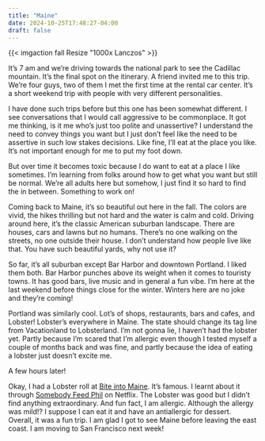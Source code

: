 ```yaml
---
title: "Maine"
date: 2024-10-25T17:48:27-04:00
draft: false
---
```


{{< imgaction fall Resize "1000x Lanczos" >}}

It’s 7 am and we’re driving towards the national park to see the Cadillac mountain. It’s the final spot on the itinerary. A friend invited me to this trip. We’re four guys, two of them I met the first time at the rental car center. It’s a short weekend trip with people with very different personalities. 

I have done such trips before but this one has been somewhat different. I see conversations that I would call aggressive to be commonplace. It got me thinking, is it me who’s just too polite and unassertive? I understand the need to convey things you want but I just don’t feel like the need to be assertive in such low stakes decisions. Like fine, I’ll eat at the place you like. It’s not important enough for me to put my foot down. 

But over time it becomes toxic because I do want to eat at a place I like sometimes. I’m learning from folks around how to get what you want but still be normal. We’re all adults here but somehow, I just find it so hard to find the in between. Something to work on!

Coming back to Maine, it’s so beautiful out here in the fall. The colors are vivid, the hikes thrilling but not hard and the water is calm and cold. Driving around here, it’s the classic American suburban landscape. There are houses, cars and lawns but no humans. There’s no one walking on the streets, no one outside their house. I don’t understand how people live like that. You have such beautiful yards, why not use it?

So far, it’s all suburban except Bar Harbor and downtown Portland. I liked them both. Bar Harbor punches above its weight when it comes to touristy towns. It has good bars, live music and in general a fun vibe. I’m here at the last weekend before things close for the winter. Winters here are no joke and they’re coming!

Portland was similarly cool. Lot’s of shops, restaurants, bars and cafes, and Lobster! Lobster’s everywhere in Maine. The state should change its tag line from Vacationland to Lobsterland. I’m not gonna lie, I haven’t had the lobster yet. Partly because I’m scared that I’m allergic even though I tested myself a couple of months back and was fine, and partly because the idea of eating a lobster just doesn’t excite me.

A few hours later!

Okay, I had a Lobster roll at [Bite into Maine](https://www.biteintomaine.com/). It’s famous. I learnt about it through [Somebody Feed Phil](https://wcyy.com/popular-netflix-series-somebody-feed-phil-set-for-maine-episode-in-may/) on Netflix. The Lobster was good but I didn’t find anything extraordinary. And fun fact, I am allergic. Although the allergy was mild!? I suppose I can eat it and have an antiallergic for dessert. Overall, it was a fun trip. I am glad I got to see Maine before leaving the east coast. I am moving to San Francisco next week!